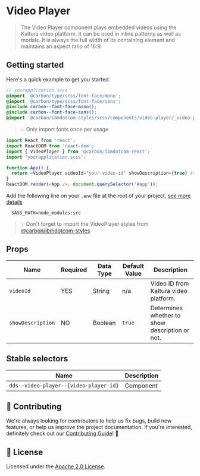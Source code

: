 # Video Player

> The Video Player component plays embedded videos using the Kaltura video
> platform. It can be used in inline patterns as well as modals. It is always
> the full width of its containing element and maintains an aspect ratio of
> 16:9.

## Getting started

Here's a quick example to get you started.

```scss
// yourapplication.scss
@import '@carbon/type/scss/font-face/mono';
@import '@carbon/type/scss/font-face/sans';
@include carbon--font-face-mono();
@include carbon--font-face-sans();
@import '@carbon/ibmdotcom-styles/scss/components/video-player/_video-player.scss';
```

> 💡 Only import fonts once per usage

```javascript
import React from 'react';
import ReactDOM from 'react-dom';
import { VideoPlayer } from '@carbon/ibmdotcom-react';
import 'yourapplication.scss';

function App() {
  return <VideoPlayer videoId="your-video-id" showDescription={true} />;
}
ReactDOM.render(<App />, document.querySelector('#app'));
```

Add the following line on your `.env` file at the root of your project,
[see more details](https://github.com/carbon-design-system/ibm-dotcom-library/blob/master/packages/styles/README.md)

```
  SASS_PATH=node_modules:src
```

> 💡 Don't forget to import the VideoPlayer styles from
> [@carbon/ibmdotcom-styles](https://github.com/carbon-design-system/ibm-dotcom-library/blob/master/packages/styles).

## Props

| Name              | Required | Data Type | Default Value | Description                                    |
| ----------------- | -------- | --------- | ------------- | ---------------------------------------------- |
| `videoId`         | YES      | String    | n/a           | Video ID from Kaltura video platform.          |
| `showDescription` | NO       | Boolean   | `true`        | Determines whether to show description or not. |

## Stable selectors

| Name                                   | Description |
| -------------------------------------- | ----------- |
| `dds--video-player--{video-player-id}` | Component   |

## 🙌 Contributing

We're always looking for contributors to help us fix bugs, build new features,
or help us improve the project documentation. If you're interested, definitely
check out our
[Contributing Guide](https://github.com/carbon-design-system/ibm-dotcom-library/blob/master/.github/CONTRIBUTING.md)!
👀

## 📝 License

Licensed under the
[Apache 2.0 License](https://github.com/carbon-design-system/ibm-dotcom-library/blob/master/LICENSE).
